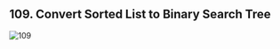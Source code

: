 ## 109. Convert Sorted List to Binary Search Tree

![109](https://assets.leetcode.com/uploads/2020/08/17/linked.jpg)

